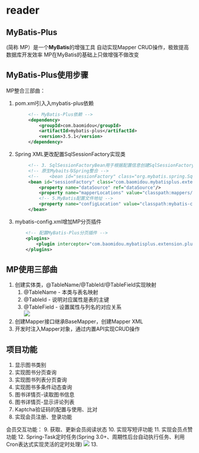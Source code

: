 # reader

## MyBatis-Plus
(简称 MP）是一个**MyBatis**的增强工具
自动实现Mapper CRUD操作，极致提高数据库开发效率
MP在MyBatis的基础上只做增强不做改变


## MyBatis-Plus使用步骤

MP整合三部曲：
1. pom.xml引入入mybatis-plus依赖
   ```xml
        <!-- MyBatis-Plus依赖 -->
        <dependency>
            <groupId>com.baomidou</groupId>
            <artifactId>mybatis-plus</artifactId>
            <version>3.5.1</version>
        </dependency>
    ```
2. Spring XML更改配置SqlSessionFactory实现类
   ```xml
        <!-- 3. SqlSessionFactoryBean用于根据配置信息创建SqlSessionFactory,不再需要我们自己编码创建 -->
        <!-- 原生Mybaits与Spring整合 -->
        <!--    <bean id="sessionFactory" class="org.mybatis.spring.SqlSessionFactoryBean">-->
        <bean id="sessionFactory" class="com.baomidou.mybatisplus.extension.spring.MybatisSqlSessionFactoryBean">
            <property name="dataSource" ref="dataSource"/>
            <property name="mapperLocations" value="classpath:mappers/*.xml"/>
            <!-- 5.MyBatis配置文件地址 -->
            <property name="configLocation" value="classpath:mybatis-config.xml"/>
        </bean>
    ```
3. mybatis-config.xml增加MP分页插件
    ```xml
        <!-- 配置MyBatis-Plus分页插件 -->
        <plugins>
            <plugin interceptor="com.baomidou.mybatisplus.extension.plugins.inner.PaginationInnerInterceptor"></plugin>
        </plugins>
    ```

## MP使用三部曲
1. 创建实体类，@TableName/@TableId/@TableField实现映射  
   1. @TableName - 本类与表名映射  
   2. @TableId - 说明对应属性是表的主键  
   3. @TableField - 设置属性与列名的对应关系  
      ![](https://gitee.com/leekinghou/image/raw/master/img/20220308230214.png)
2. 创建Mapper接口继承BaseMapper，创建Mapper XML  
3. 开发时注入Mapper对象，通过内置API实现CRUD操作 

## 项目功能
1. 显示图书类别
2. 实现图书分页查询
3. 实现图书列表分页查询
4. 实现图书多条件动态查询
5. 图书详情页-读取图书信息
6. 图书详情页-显示评论列表
7. Kaptcha验证码的配置与使用、比对
8. 实现会员注册、登录功能
     
会员交互功能：
9. 获取、更新会员阅读状态
10. 实现写短评功能
11. 实现会员点赞功能
12. Spring-Task定时任务(Spring 3.0+、周期性后台自动执行任务、利用Cron表达式实现灵活的定时处理)
    ![](https://gitee.com/leekinghou/image/raw/master/img/20220523165125.png)
13. 


